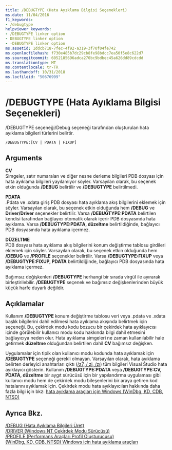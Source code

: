 ```yaml
---
title: /DEBUGTYPE (Hata Ayıklama Bilgisi Seçenekleri)
ms.date: 11/04/2016
f1_keywords:
- /debugtype
helpviewer_keywords:
- /DEBUGTYPE linker option
- DEBUGTYPE linker option
- -DEBUGTYPE linker option
ms.assetid: 1ddcb718-7fec-4f92-a319-3f70f04fe742
ms.openlocfilehash: f730e485b7dc29cb8fe98bdcc7ea50f5e8c622d7
ms.sourcegitcommit: 6052185696adca270bc9bdbec45a626dd89cdcdd
ms.translationtype: MT
ms.contentlocale: tr-TR
ms.lasthandoff: 10/31/2018
ms.locfileid: "50676999"
---
```

# <a name="debugtype-debug-info-options"></a>/DEBUGTYPE (Hata Ayıklama Bilgisi Seçenekleri)

/DEBUGTYPE seçeneği/Debug seçeneği tarafından oluşturulan hata ayıklama bilgileri türlerini belirtir.

```
/DEBUGTYPE:[CV | PDATA | FIXUP]
```

## <a name="arguments"></a>Arguments

**CV**<br/>
Simgeler, satır numaraları ve diğer nesne derleme bilgileri PDB dosyası için hata ayıklama bilgileri yayılamıyor söyler. Varsayılan olarak, bu seçenek etkin olduğunda **/DEBUG** belirtilir ve **/DEBUGTYPE** belirtilmedi.

**PDATA**<br/>
.Pdata ve .xdata giriş PDB dosyası hata ayıklama akış bilgilerini eklemek için söyler. Varsayılan olarak, bu seçenek etkin olduğunda hem **/DEBUG** ve **Driver/Driver** seçenekler belirtilir. Varsa **/DEBUGTYPE:PDATA** belirtilen kendisi tarafından bağlayıcı otomatik olarak içerir PDB dosyasında hata ayıklama. Varsa **/DEBUGTYPE:PDATA, düzeltme** belirtildiğinde, bağlayıcı PDB dosyasında hata ayıklama içermez.

**DÜZELTME**<br/>
PDB dosyası hata ayıklama akış bilgilerini konum değiştirme tablosu girdileri eklemek için söyler. Varsayılan olarak, bu seçenek etkin olduğunda hem **/DEBUG** ve **/PROFILE** seçenekler belirtilir. Varsa **/DEBUGTYPE:FIXUP** veya **/DEBUGTYPE:FIXUP, PDATA** belirtildiğinde, bağlayıcı PDB dosyasında hata ayıklama içermez.

Bağımsız değişkenleri **/DEBUGTYPE** herhangi bir sırada virgül ile ayırarak birleştirilebilir. **/DEBUGTYPE** seçenek ve bağımsız değişkenlerinden büyük küçük harfe duyarlı değildir.

## <a name="remarks"></a>Açıklamalar

Kullanım **/DEBUGTYPE** konum değiştirme tablosu veri veya .pdata ve .xdata başlık bilgilerini dahil edilmesi hata ayıklama akışında belirtmek için seçeneği. Bu, çekirdek modu kodu bozucu bir çekirdek hata ayıklayıcısı içinde görülebilir kullanıcı modu kodu hakkında bilgi dahil etmesini bağlayıcıya neden olur. Hata ayıklama simgeleri ne zaman kullanılabilir hale getirmek **düzeltme** olduğundan belirtilen dahil **CV** bağımsız değişken.

Uygulamalar için tipik olan kullanıcı modu kodunda hata ayıklamak için **/DEBUGTYPE** seçeneği gerekli olmayan. Varsayılan olarak, hata ayıklama belirten derleyici anahtarları çıktı ([/z7, / zi, /zı](../../build/reference/z7-zi-zi-debug-information-format.md)) tüm bilgileri Visual Studio hata ayıklayıcı gösterin. Kullanım **/DEBUGTYPE:PDATA** veya **/DEBUGTYPE:CV, PDATA, düzeltme** bir aygıt sürücüsü için bir yapılandırma uygulaması gibi kullanıcı modu hem de çekirdek modu bileşenlerini bir araya getiren kod hatalarını ayıklamak için. Çekirdek modu hata ayıklayıcıları hakkında daha fazla bilgi için bkz: [hata ayıklama araçları için Windows (WinDbg, KD, CDB, NTSD)](/windows-hardware/drivers/debugger/index)

## <a name="see-also"></a>Ayrıca Bkz.

[/DEBUG (Hata Ayıklama Bilgileri Üret)](../../build/reference/debug-generate-debug-info.md)<br/>
[/DRIVER (Windows NT Çekirdek Modu Sürücüsü)](../../build/reference/driver-windows-nt-kernel-mode-driver.md)<br/>
[/PROFILE (Performans Araçları Profil Oluşturucusu)](../../build/reference/profile-performance-tools-profiler.md)<br/>
[(WinDbg, KD, CDB, NTSD) Windows için hata ayıklama araçları](/windows-hardware/drivers/debugger/index)